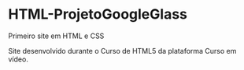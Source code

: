 # HTML-ProjetoGoogleGlass
 Primeiro site em HTML e CSS

Site desenvolvido durante o Curso de HTML5 da plataforma Curso em vídeo.
